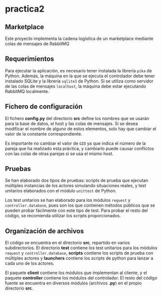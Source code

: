 # practica2



## Marketplace

Este proyecto implementa la cadena logística de un marketplace mediante colas de
mensajes de RabbitMQ 

## Requerimientos

Para ejecutar la aplicación, es necesario tener instalada la librería `pika` de
Python. Además, la máquina en la que se ejecuta el controlador debe tener 
instalado SQLite y la librería `sqlite3` de Python. Si se utiliza como servidor 
de las colas de mensajes `localhost`, la máquina debe estar ejecutando RabbitMQ 
localmente.

## Fichero de configuración

El fichero **config.py** del directorio **src** define los nombres que se usarán
para la base de datos, el host y las colas de mensajes. Si se desea modificar el
nombre de alguno de estos elementos, solo hay que cambiar el valor de la 
constante correspondiente.

Es importante no cambiar el valor de `GID` ya que indica el número de la pareja
que ha realizado esta práctica, y cambiarlo puede causar conflictos con las 
colas de otras parejas si se usa el mismo host.

## Pruebas

Se han elaborado dos tipos de pruebas: scripts de prueba que ejecutan múltiples
instancias de los actores simulando situaciones reales, y test unitarios 
elaborados con el módulo `unittest` de Python.

Los test unitarios se han elaborado para los módulos `request` y 
`controller.database`, pues son los que contienen métodos públicos que se pueden
probar fácilmente con este tipo de test. Para probar el resto del código, se 
recomienda utilizar los scripts proporcionados.

## Organización de archivos

El código se encuentra en el directorio **src**, repartido en varios 
subdirectorios. El directorio **test** contiene los test unitarios para los 
módulos `request` y `controller.database`, **scripts** contiene los scripts de 
prueba con múltiples actores y **launchers** contiene los scripts de python para
lanzar a cada uno de los actores.

El paquete **client** contiene los módulos que implementan al cliente, y el
paquete **controller** contiene los módulos del controlador. El resto del código
fuente se encuentra en diversos módulos (archivos **.py**) en el propio 
directorio **src**.